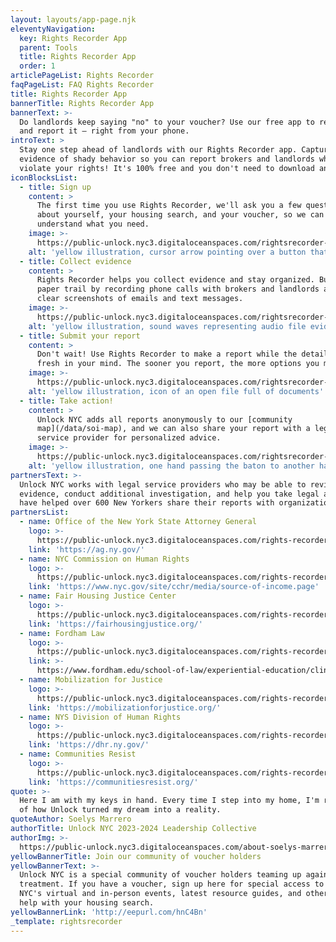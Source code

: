 ```yaml
---
layout: layouts/app-page.njk
eleventyNavigation:
  key: Rights Recorder App
  parent: Tools
  title: Rights Recorder App
  order: 1
articlePageList: Rights Recorder
faqPageList: FAQ Rights Recorder
title: Rights Recorder App
bannerTitle: Rights Recorder App
bannerText: >-
  Do landlords keep saying "no" to your voucher? Use our free app to record it
  and report it – right from your phone.
introText: >
  Stay one step ahead of landlords with our Rights Recorder app. Capture
  evidence of shady behavior so you can report brokers and landlords when they
  violate your rights! It's 100% free and you don't need to download anything.
iconBlocksList:
  - title: Sign up
    content: >
      The first time you use Rights Recorder, we'll ask you a few questions
      about yourself, your housing search, and your voucher, so we can
      understand what you need.
    image: >-
      https://public-unlock.nyc3.digitaloceanspaces.com/rightsrecorder-Image1.png
    alt: 'yellow illustration, cursor arrow pointing over a button that says sign up'
  - title: Collect evidence
    content: >
      Rights Recorder helps you collect evidence and stay organized. Build your
      paper trail by recording phone calls with brokers and landlords and taking
      clear screenshots of emails and text messages.
    image: >-
      https://public-unlock.nyc3.digitaloceanspaces.com/rightsrecorder-Image2.png
    alt: 'yellow illustration, sound waves representing audio file evidence'
  - title: Submit your report
    content: >
      Don't wait! Use Rights Recorder to make a report while the details are
      fresh in your mind. The sooner you report, the more options you may have.
    image: >-
      https://public-unlock.nyc3.digitaloceanspaces.com/rightsrecorder-Image3.png
    alt: 'yellow illustration, icon of an open file full of documents'
  - title: Take action!
    content: >
      Unlock NYC adds all reports anonymously to our [community
      map](/data/soi-map), and we can also share your report with a legal
      service provider for personalized advice.
    image: >-
      https://public-unlock.nyc3.digitaloceanspaces.com/rightsrecorder-Image4.png
    alt: 'yellow illustration, one hand passing the baton to another hand'
partnersText: >-
  Unlock NYC works with legal service providers who may be able to review your
  evidence, conduct additional investigation, and help you take legal action. We
  have helped over 600 New Yorkers share their reports with organizations like:
partnersList:
  - name: Office of the New York State Attorney General
    logo: >-
      https://public-unlock.nyc3.digitaloceanspaces.com/rights-recorder-logo-attorney-general-oag.png
    link: 'https://ag.ny.gov/'
  - name: NYC Commission on Human Rights
    logo: >-
      https://public-unlock.nyc3.digitaloceanspaces.com/rights-recorder-logo-nyc-commission-on-human-rights.png
    link: 'https://www.nyc.gov/site/cchr/media/source-of-income.page'
  - name: Fair Housing Justice Center
    logo: >-
      https://public-unlock.nyc3.digitaloceanspaces.com/rights-recorder-logo-fair-housing-justice-center.png
    link: 'https://fairhousingjustice.org/'
  - name: Fordham Law
    logo: >-
      https://public-unlock.nyc3.digitaloceanspaces.com/rights-recorder-logo-fordham-law.png
    link: >-
      https://www.fordham.edu/school-of-law/experiential-education/clinics/right-to-housing-and-litigation/
  - name: Mobilization for Justice
    logo: >-
      https://public-unlock.nyc3.digitaloceanspaces.com/rights-recorder-logo-mobilization-for-justice.png
    link: 'https://mobilizationforjustice.org/'
  - name: NYS Division of Human Rights
    logo: >-
      https://public-unlock.nyc3.digitaloceanspaces.com/rights-recorder-logo-NY-state-division-human-rights.png
    link: 'https://dhr.ny.gov/'
  - name: Communities Resist
    logo: >-
      https://public-unlock.nyc3.digitaloceanspaces.com/rights-recorder-logo-communities-resist.png
    link: 'https://communitiesresist.org/'
quote: >-
  Here I am with my keys in hand. Every time I step into my home, I'm reminded
  of how Unlock turned my dream into a reality.
quoteAuthor: Soelys Marrero
authorTitle: Unlock NYC 2023-2024 Leadership Collective
authorImg: >-
  https://public-unlock.nyc3.digitaloceanspaces.com/about-soelys-marrero-headshot.png
yellowBannerTitle: Join our community of voucher holders
yellowBannerText: >-
  Unlock NYC is a special community of voucher holders teaming up against unfair
  treatment. If you have a voucher, sign up here for special access to Unlock
  NYC's virtual and in-person events, latest resource guides, and other tools to
  help with your housing search.
yellowBannerLink: 'http://eepurl.com/hnC4Bn'
_template: rightsrecorder
---
```


